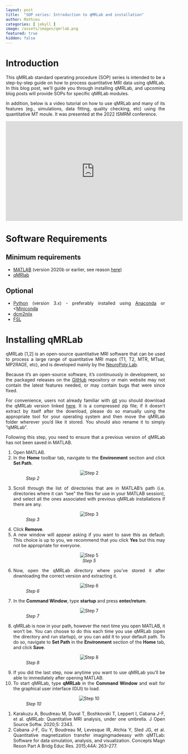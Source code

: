 ```yaml
---
layout: post
title:  "SOP series: Introduction to qMRLab and installation"
author: Mathieu
categories: [ jekyll ]
image: /assets/images/qmrlab.png
featured: true
hidden: false
---
```


<div style="text-align: justify"> 

<h1>Introduction</h1>

<p>

This qMRLab standard operating procedure (SOP) series is intended to be a step-by-step guide on how to process quantitative MRI data using qMRLab. In this blog post, we'll guide you through installing qMRLab, and upcoming blog posts will provide SOPs for specific qMRLab modules.

</p>

<p>
In addition, below is a video tutorial on how to use qMRLab and many of its features (eg., simulations, data fitting, quality checking, etc) using the quantitative MT moule. It was presented at the 2022 ISMRM conference.
</p>

<iframe width="560" height="315" src="https://www.youtube.com/embed/V3LMOTuwMs4?si=PCu_QiKMwt-3Zv1f" title="YouTube video player" frameborder="0" allow="accelerometer; autoplay; clipboard-write; encrypted-media; gyroscope; picture-in-picture; web-share" referrerpolicy="strict-origin-when-cross-origin" allowfullscreen></iframe>

<h1>Software Requirements</h1>

<h2>Minimum requirements</h2>
<ul>
    <li><a href="https://matlab.mathworks.com">MATLAB</a> (version 2020b or earlier, see reason <a href ="https://github.com/qMRLab/qMRLab/issues/419">here</a>)</li>
    <li><a href="https://github.com/qMRLab/qMRLab">qMRlab</a></li>
</ul>

<h2>Optional</h2>
<ul>
    <li><a href="https://www.python.org/">Python</a> (version 3.x) - preferably installed using <a href ="https://anaconda.org">Anaconda</a> or <<a href ="https://docs.anaconda.com/free/miniconda/index.html">Miniconda</a></li>
    <li><a href="https://www.nitrc.org/plugins/mwiki/index.php/dcm2nii:MainPage#Download">dcm2niix</a></li>
    <li><a href="https://fsl.fmrib.ox.ac.uk/fsl/fslwiki/FslInstallation">FSL</a></li>
</ul>


<h1>Installing qMRLab</h1>

<p>
qMRLab [1,2] is an open-source quantitative MRI software that can be used to process a large range of quantitative MRI maps (T1, T2, MTR, MTsat, MP2RAGE, etc), and is developed mainly by the <a href="http://neuro.polymtl.ca">NeuroPoly Lab</a>.
</p>

<p>
Because it’s an open-source software, it’s continuously in development, so the packaged releases on the <a href="https://github.com/">GitHub</a> repository or main website may not contain the latest features needed, or may contain bugs that were since fixed.
</p>

<p>
For convenience, users not already familiar with <a href="https://git-scm.com/">git</a> you should download the qMRLab version linked <a href="https://github.com/qMRLab/qMRLab/archive/refs/heads/master.zip">here</a>. It is a compressed zip file; if it doesn’t extract by itself after the download, please do so manually using the appropriate tool for your operating system and then move the qMRLab folder wherever you’d like it stored. You should also rename it to simply “qMRLab”.
</p>

<p>
Following this step, you need to ensure that a previous version of qMRLab has not been saved in MATLAB. 
</p>

<ol>
    <li>Open MATLAB.</li>
    <li>In the <b>Home</b> toolbar tab, navigate to the <b>Environment</b> section and click <b>Set Path</b>.
    <figure>
      <center> <img src="{{ site.baseurl }}/assets/images/qmtlab_sop_1.png" alt="Step 2"></center>
      <figcaption><i>Step 2</i></figcaption>
    </figure>
    </li>
    <li>Scroll through the list of directories that are in MATLAB’s path (i.e. directories where it can “see” the files for use in your MATLAB session), and select all the ones associated with previous qMRLab installations if there are any.
    <figure>
      <center> <img src="{{ site.baseurl }}/assets/images/qmrlab_sop_2.png" alt="Step 3"></center>
      <figcaption><i>Step 3</i></figcaption>
    </figure>
    </li>
    <li>Click <b>Remove</b>.</li>
    <li>A new window will appear asking if you want to save this as default. This choice is up to you, we recommend that you click <b>Yes</b> but this may not be appropriate for everyone.
    <figure>
      <center> <img src="{{ site.baseurl }}/assets/images/qmrlab_sop_3.png" alt="Step 5"></center>
      <center><figcaption><i>Step 5</i></figcaption></center>
    </figure>
    </li>
    <li>Now, open the qMRLab directory where you’ve stored it after downloading the correct version and extracting it.
    <figure>
      <center> <img src="{{ site.baseurl }}/assets/images/qmrlab_sop_4.png" alt="Step 6"></center>
      <figcaption><i>Step 6</i></figcaption>
    </figure>
    </li>
    <li>In the <b>Command Window</b>, type <b>startup</b> and press <b>enter/return</b>.
     <figure>
      <center> <img src="{{ site.baseurl }}/assets/images/qmrlab_sop_5.png" alt="Step 7"></center>
      <figcaption><i>Step 7</i></figcaption>
    </figure>   
    </li>
    <li>qMRLab is now in your path, however the next time you open MATLAB, it won’t be. You can choose to do this each time you use qMRLab (open the directory and run startup), or you can add it to your default path. To do so, navigate to <b>Set Path</b> in the <b>Environment</b> section of the <b>Home</b> tab, and click <b>Save</b>.
     <figure>
      <center> <img src="{{ site.baseurl }}/assets/images/qmrlab_sop_6.png" alt="Step 8"></center>
      <figcaption><i>Step 8</i></figcaption>
    </figure>  
    </li>
    <li>If you did the last step, now anytime you want to use qMRLab you’ll be able to immediately after opening MATLAB.</li>
    <li>To start qMRLab, type <b>qMRLab</b> in the <b>Command Window</b> and wait for the graphical user interface (GUI) to load.
     <figure>
      <center> <img src="{{ site.baseurl }}/assets/images/qmrlab_sop_7.png" alt="Step 10"></center>
      <figcaption><i>Step 10</i></figcaption>
    </figure>  
    </li>
</ol>

<ol>
    <li>Karakuzu A, Boudreau M, Duval T, Boshkovski T, Leppert I, Cabana J-F, et al. qMRLab: Quantitative MRI analysis, under one umbrella. J Open Source Softw. 2020;5: 2343.</li>
    <li>Cabana J-F, Gu Y, Boudreau M, Levesque IR, Atchia Y, Sled JG, et al. Quantitative magnetization transfer imagingmadeeasy with qMTLab: Software for data simulation, analysis, and visualization. Concepts Magn Reson Part A Bridg Educ Res. 2015;44A: 263–277.</li>
</ol>

</div> 
